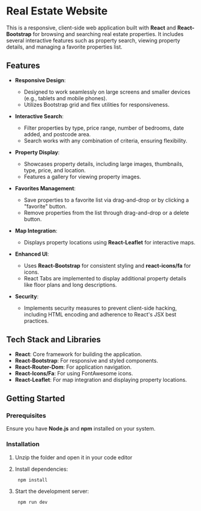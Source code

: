 # Real Estate Website

This is a responsive, client-side web application built with **React** and **React-Bootstrap** for browsing and searching real estate properties. It includes several interactive features such as property search, viewing property details, and managing a favorite properties list.

## Features

- **Responsive Design**:
    - Designed to work seamlessly on large screens and smaller devices (e.g., tablets and mobile phones).
    - Utilizes Bootstrap grid and flex utilities for responsiveness.

- **Interactive Search**:
    - Filter properties by type, price range, number of bedrooms, date added, and postcode area.
    - Search works with any combination of criteria, ensuring flexibility.

- **Property Display**:
    - Showcases property details, including large images, thumbnails, type, price, and location.
    - Features a gallery for viewing property images.

- **Favorites Management**:
    - Save properties to a favorite list via drag-and-drop or by clicking a "favorite" button.
    - Remove properties from the list through drag-and-drop or a delete button.

- **Map Integration**:
    - Displays property locations using **React-Leaflet** for interactive maps.

- **Enhanced UI**:
    - Uses **React-Bootstrap** for consistent styling and **react-icons/fa** for icons.
    - React Tabs are implemented to display additional property details like floor plans and long descriptions.

- **Security**:
    - Implements security measures to prevent client-side hacking, including HTML encoding and adherence to React's JSX best practices.

## Tech Stack and Libraries

- **React**: Core framework for building the application.
- **React-Bootstrap**: For responsive and styled components.
- **React-Router-Dom**: For application navigation.
- **React-Icons/Fa**: For using FontAwesome icons.
- **React-Leaflet**: For map integration and displaying property locations.


## Getting Started

### Prerequisites

Ensure you have **Node.js** and **npm** installed on your system.

### Installation

1. Unzip the folder and open it in your code editor
 
2. Install dependencies:
   ```bash
    npm install
    ```
3. Start the development server:
   ```bash
    npm run dev
    ```
   

   


